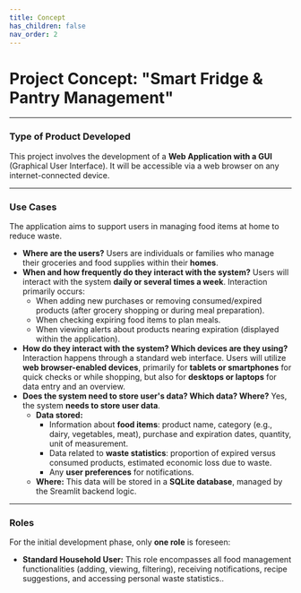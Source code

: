 ```yaml
---
title: Concept
has_children: false
nav_order: 2
---
```


# Project Concept: "Smart Fridge & Pantry Management"

---

### Type of Product Developed

This project involves the development of a **Web Application with a GUI** (Graphical User Interface). It will be accessible via a web browser on any internet-connected device.

---

### Use Cases

The application aims to support users in managing food items at home to reduce waste.

* **Where are the users?** Users are individuals or families who manage their groceries and food supplies within their **homes**.
* **When and how frequently do they interact with the system?** Users will interact with the system **daily or several times a week**. Interaction primarily occurs:
    * When adding new purchases or removing consumed/expired products (after grocery shopping or during meal preparation).
    * When checking expiring food items to plan meals.
    * When viewing alerts about products nearing expiration (displayed within the application).
* **How do they interact with the system? Which devices are they using?** Interaction happens through a standard web interface. Users will utilize **web browser-enabled devices**, primarily for **tablets or smartphones** for quick checks or while shopping,  but also for **desktops or laptops** for data entry and an overview.
* **Does the system need to store user's data? Which data? Where?** Yes, the system **needs to store user data**.
    * **Data stored:**
        * Information about **food items**: product name, category (e.g., dairy, vegetables, meat), purchase and expiration dates, quantity, unit of measurement.
        * Data related to **waste statistics**: proportion of expired versus consumed products, estimated economic loss due to waste.
        * Any **user preferences** for notifications.
    * **Where:** This data will be stored in a **SQLite database**, managed by the Sreamlit backend logic.

---

### Roles

For the initial development phase, only **one role** is foreseen:

* **Standard Household User:** This role encompasses all food management functionalities (adding, viewing, filtering), receiving notifications, recipe suggestions, and accessing personal waste statistics..
